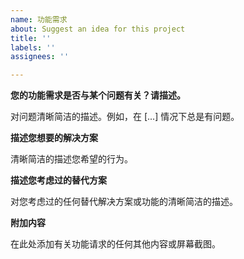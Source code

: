 ```yaml
---
name: 功能需求
about: Suggest an idea for this project
title: ''
labels: ''
assignees: ''

---
```


**您的功能需求是否与某个问题有关？请描述。**

对问题清晰简洁的描述。例如，在 [...] 情况下总是有问题。

**描述您想要的解决方案**

清晰简洁的描述您希望的行为。

**描述您考虑过的替代方案**

对您考虑过的任何替代解决方案或功能的清晰简洁的描述。

**附加内容**

在此处添加有关功能请求的任何其他内容或屏幕截图。
